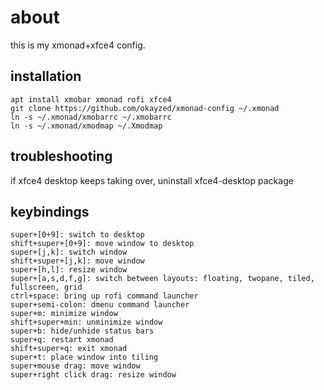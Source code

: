 # about

this is my xmonad+xfce4 config.

## installation

```
apt install xmobar xmonad rofi xfce4
git clone https://github.com/okayzed/xmonad-config ~/.xmonad
ln -s ~/.xmonad/xmobarrc ~/.xmobarrc
ln -s ~/.xmonad/xmodmap ~/.Xmodmap

```

## troubleshooting

if xfce4 desktop keeps taking over, uninstall xfce4-desktop package

## keybindings

```
super+[0+9]: switch to desktop
shift+super+[0+9]: move window to desktop
super+[j,k]: switch window
shift+super+[j,k]: move window
super+[h,l]: resize window
super+[a,s,d,f,g]: switch between layouts: floating, twopane, tiled, fullscreen, grid
ctrl+space: bring up rofi command launcher
super+semi-colon: dmenu command launcher
super+m: minimize window
shift+super+min: unminimize window
super+b: hide/unhide status bars
super+q: restart xmonad
shift+super+q: exit xmonad
super+t: place window into tiling
super+mouse drag: move window
super+right click drag: resize window
```
